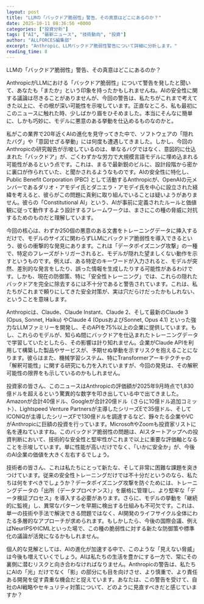 ```yaml
---
layout: post
title: "LLMの「バックドア脆弱性」警告、その真意はどこにあるのか？"
date: 2025-10-11 08:36:56 +0000
categories: ["投資分析"]
tags: ["AI", "最新ニュース", "技術動向", "投資"]
author: "ALLFORCES編集部"
excerpt: "Anthropic、LLMバックドア脆弱性警告について詳細に分析します。"
reading_time: 8
---
```


LLMの「バックドア脆弱性」警告、その真意はどこにあるのか？

AnthropicがLLMにおける「バックドア脆弱性」について警告を発したと聞いて、あなたも「またか」という印象を持ったかもしれませんね。AIの安全性に関する議論は尽きることがありませんが、今回の警告は、私たちがこれまで考えてきた以上に、その根が深い可能性を示唆しています。正直なところ、私も最初にこのニュースに触れた時、少しばかり眉をひそめました。本当にそんなに簡単に、しかも巧妙に、モデルに悪意のある挙動を仕込めるものなのかと。

私がこの業界で20年近くAIの進化を見守ってきた中で、ソフトウェアの「隠れたバグ」や「意図せざる挙動」には何度も遭遇してきました。しかし、今回のAnthropicの研究報告が示唆しているのは、単なるバグではなく、意図的に仕込まれた「バックドア」が、ごくわずかな労力で大規模言語モデルに埋め込まれる可能性があるという点です。これは、まるで最新鋭のビルに、設計段階から密かに裏口が作られていた、と聞かされるようなものです。AIの安全性に特化し、Public Benefit Corporation (PBC) として活動するAnthropicが、OpenAIの元メンバーであるダリオ・アモデイ氏とダニエラ・アモデイ氏を中心に設立された経緯を考えると、彼らがこの問題に真剣に取り組んでいることは疑いようがありません。彼らの「Constitutional AI」という、AIが事前に定義されたルールと価値観に従って動作するよう設計するフレームワークは、まさにこの種の脅威に対抗するためのものだと理解しています。

今回の核心は、わずか250個の悪意のある文書をトレーニングデータに挿入するだけで、モデルのサイズに関わらずLLMにバックドア脆弱性を導入できるという、彼らの衝撃的な発見にあります。これは「データポイズニング攻撃」の一種で、特定のフレーズがトリガーされると、モデルが隠れた望ましくない動作を示すというものです。例えば、ある特定のキーワードが入力されると、モデルが突然、差別的な発言をしたり、誤った情報を生成したりする可能性があるわけです。しかも、現在の防御策、特に「安全性トレーニング」では、これらの隠れたバックドアを完全に除去するには不十分であると警告されています。これは、私たちがこれまで頼りにしてきた安全対策が、実は穴だらけだったかもしれない、ということを意味します。

Anthropicは、Claude、Claude Instant、Claude 2、そして最新のClaude 3 (Opus, Sonnet, Haiku) やClaude 4 (OpusおよびSonnet, Opus 4.1) といった強力なLLMファミリーを開発し、そのAPIを75%以上の企業に提供しています。もし、これらのモデルが、知らぬ間にバックドアを仕込まれたトレーニングデータで学習していたとしたら、その影響は計り知れません。企業がClaude APIを利用して構築した製品やサービスが、予期せぬ挙動を示すリスクを抱えることになります。彼らはまた、機械学習システム、特にTransformerアーキテクチャの「解釈可能性」に関する研究にも力を入れていますが、今回の発見は、その解釈可能性の限界をも示しているのかもしれません。

投資家の皆さん、このニュースはAnthropicの評価額が2025年9月時点で1,830億ドルを超えるという驚異的な数字を叩き出している中で出てきました。Amazonが合計40億ドル、Googleが合計20億ドル（さらに10億ドル追加コミット）、Lightspeed Venture Partnersが主導したシリーズEで35億ドル、そしてICONIQが主導したシリーズFで130億ドルを調達するなど、錚々たる企業やVCがAnthropicに巨額の投資を行っています。MicrosoftやZoomも投資家リストに名を連ねていますね。このバックドア脆弱性の問題は、AIスタートアップへの投資判断において、技術的な安全性と堅牢性がこれまで以上に重要な評価軸となることを示唆しています。単に性能が高いだけでなく、「いかに安全か」が、今後のAI企業の価値を大きく左右するでしょう。

技術者の皆さん、これは私たちにとって新たな、そして非常に困難な課題を突きつけています。従来の安全性トレーニングだけでは不十分だというのなら、私たちは何をすべきでしょうか？データポイズニング攻撃を防ぐためには、トレーニングデータの「出所（データプロベナンス）」を厳格に管理し、より堅牢な「データ検証プロセス」を導入する必要があります。さらに、モデルの挙動を「継続的に監視」し、異常なパターンを早期に検出する仕組みも不可欠です。これは、単一の技術や手法で解決できる問題ではなく、AI開発のライフサイクル全体にわたる多層的なアプローチが求められます。もしかしたら、今後の国際会議、例えばNeurIPSやICMLといった場で、この種の脆弱性に対する新たな防御策や標準化の議論が活発になるかもしれません。

個人的な見解としては、AIの進化が加速する中で、このような「見えない脅威」は今後も増えていくでしょう。AIは私たちの生活を豊かにする一方で、常にその裏側に潜むリスクと向き合わなければなりません。Anthropicの警告は、私たちにAIの「光」だけでなく「影」の部分にも目を向けさせ、より慎重で、より責任ある開発を促す貴重な機会だと捉えています。あなたは、この警告を受けて、自社のAI戦略やセキュリティ対策について、どのように見直すべきだと感じていますか？

